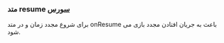 <h3>
 متد resume
<a class="ext-link" href="classes_Tetris_Gameplay.js.html#line24" >سورس</a>
</h3>
برای شروع مجدد زمان و در متد onResume باعث به جریان افتادن مجدد بازی می شود.
